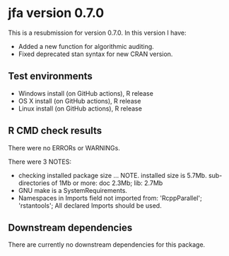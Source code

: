 # jfa version 0.7.0

This is a resubmission for version 0.7.0. In this version I have:

* Added a new function for algorithmic auditing.
* Fixed deprecated stan syntax for new CRAN version.

## Test environments

* Windows install (on GitHub actions), R release
* OS X install (on GitHub actions), R release
* Linux install (on GitHub actions), R release

## R CMD check results
There were no ERRORs or WARNINGs.

There were 3 NOTES:

* checking installed package size ... NOTE. installed size is 5.7Mb. sub-directories of 1Mb or more: doc 2.3Mb; lib: 2.7Mb
* GNU make is a SystemRequirements.
* Namespaces in Imports field not imported from: 'RcppParallel'; 'rstantools'; All declared Imports should be used. 

## Downstream dependencies
There are currently no downstream dependencies for this package.
